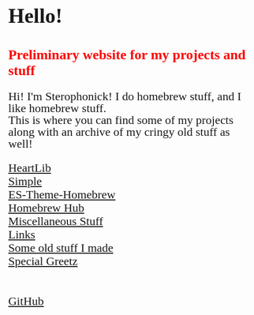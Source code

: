 <html>
    <title>Sterophonick's Own Little World</title>
    <style>
		h2 {
			font-family: AppleKid;
			font-size: 28px;
			color:red;
		}
		h1 {
			font-family: AppleKid;
			font-size: 42px;
		}
		@font-face {
			font-family: AppleKid;
			src: url('images/Apple-Kid.woff2') format('woff2'),
				url('images/Apple-Kid.woff') format('woff');
			font-weight: normal;
			font-style: normal;
		}
        p.small {
            line-height: 1;
        }
		.mainContent {
			font-family: AppleKid;
			font-size: 24px;
		}
    </style>
    <head>
    </head>
    <body>
		<link rel="stylesheet" type="text/css" href="stylesheet.css">
        <h1 style="font-size:42px;">Hello!</h1>
        <h2 style="font-size:28px;">Preliminary website for my projects and stuff</h2>
		<div class="mainContent">
        <p class="small">
            Hi! I'm Sterophonick! I do homebrew stuff, and I like homebrew stuff.<br />
            This is where you can find some of my projects along with an archive of my cringy old stuff as well!<br />
        </p>
        <a href="heartlib">HeartLib</a><br />
        <a href="simplelight">Simple</a><br />
        <a href="es-theme-homebrew">ES-Theme-Homebrew</a><br />
        <a href="homebrew-hub">Homebrew Hub</a><br />
        <a href="misc">Miscellaneous Stuff</a><br />
        <a href="sites">Links</a><br />
        <a href="archive">Some old stuff I made</a><br />
        <a href="greetz">Special Greetz</a><br />
		<br />
		<br />
		<a href="https://github.com/Sterophonick">GitHub</a><br />
		</div>
    </body>
</html>